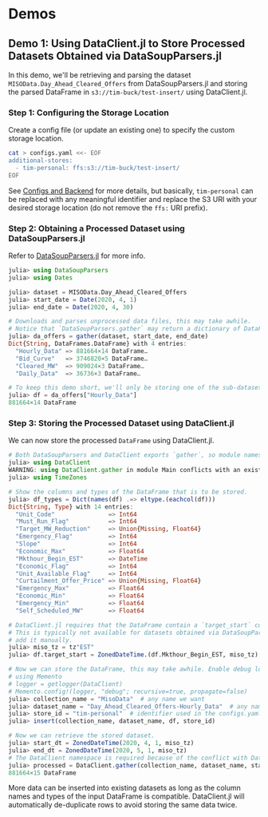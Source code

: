 # Demos

## Demo 1: Using DataClient.jl to Store Processed Datasets Obtained via DataSoupParsers.jl
In this demo, we'll be retrieving and parsing the dataset `MISOData.Day_Ahead_Cleared_Offers` from DataSoupParsers.jl and storing the parsed DataFrame in `s3://tim-buck/test-insert/` using DataClient.jl.

### Step 1: Configuring the Storage Location
Create a config file (or update an existing one) to specify the custom storage location.
```sh
cat > configs.yaml <<- EOF
additional-stores:
  - tim-personal: ffs:s3://tim-buck/test-insert/
EOF
```
See [Configs and Backend](@ref) for more details, but basically, `tim-personal` can be replaced with any meaningful identifier and replace the S3 URI with your desired storage location (do not remove the `ffs:` URI prefix).

### Step 2: Obtaining a Processed Dataset using DataSoupParsers.jl
Refer to [DataSoupParsers.jl](https://invenia.pages.invenia.ca/research/DataSoupParsers.jl/) for more info.
```julia
julia> using DataSoupParsers
julia> using Dates

julia> dataset = MISOData.Day_Ahead_Cleared_Offers
julia> start_date = Date(2020, 4, 1)
julia> end_date = Date(2020, 4, 30)

# Downloads and parses unprocessed data files, this may take awhile.
# Notice that `DataSoupParsers.gather` may return a dictionary of DataFrames.
julia> da_offers = gather(dataset, start_date, end_date)
Dict{String, DataFrames.DataFrame} with 4 entries:
  "Hourly_Data" => 881664×14 DataFrame…
  "Bid_Curve"   => 3746820×5 DataFrame…
  "Cleared_MW"  => 909024×3 DataFrame…
  "Daily_Data"  => 36736×3 DataFrame…

# To keep this demo short, we'll only be storing one of the sub-datasets.
julia> df = da_offers["Hourly_Data"]
881664×14 DataFrame
```

### Step 3: Storing the Processed Dataset using DataClient.jl
We can now store the processed `DataFrame` using DataClient.jl.
```julia
# Both DataSoupParsers and DataClient exports `gather`, so module namespacing will be required.
julia> using DataClient
WARNING: using DataClient.gather in module Main conflicts with an existing identifier.
julia> using TimeZones

# Show the columns and types of the DataFrame that is to be stored.
julia> df_types = Dict(names(df) .=> eltype.(eachcol(df)))
Dict{String, Type} with 14 entries:
  "Unit_Code"               => Int64
  "Must_Run_Flag"           => Int64
  "Target_MW_Reduction"     => Union{Missing, Float64}
  "Emergency_Flag"          => Int64
  "Slope"                   => Int64
  "Economic_Max"            => Float64
  "Mkthour_Begin_EST"       => DateTime
  "Economic_Flag"           => Int64
  "Unit_Available_Flag"     => Int64
  "Curtailment_Offer_Price" => Union{Missing, Float64}
  "Emergency_Max"           => Float64
  "Economic_Min"            => Float64
  "Emergency_Min"           => Float64
  "Self_Scheduled_MW"       => Float64

# DataClient.jl requires that the DataFrame contain a `target_start` column of type `ZonedDateTime`.
# This is typically not available for datasets obtained via DataSoupParsers.jl. So, we'll have to
# add it manually.
julia> miso_tz = tz"EST"
julia> df.target_start = ZonedDateTime.(df.Mkthour_Begin_EST, miso_tz)

# Now we can store the DataFrame, this may take awhile. Enable debug logs to follow the progress:
# using Memento
# logger = getlogger(DataClient)
# Memento.config!(logger, "debug"; recursive=true, propagate=false)
julia> collection_name = "MisoData"  # any name we want
julia> dataset_name = "Day_Ahead_Cleared_Offers-Hourly_Data"  # any name we want
julia> store_id = "tim-personal"  # identifier used in the configs.yaml file
julia> insert(collection_name, dataset_name, df, store_id)

# Now we can retrieve the stored dataset.
julia> start_dt = ZonedDateTime(2020, 4, 1, miso_tz)
julia> end_dt = ZonedDateTime(2020, 5, 1, miso_tz)
# The DataClient namespace is required because of the conflict with DataSoupParsers.gather
julia> processed = DataClient.gather(collection_name, dataset_name, start_dt, end_dt, store_id)
881664×15 DataFrame
```
More data can be inserted into existing datasets as long as the column names and types of the input DataFrame is compatible.
DataClient.jl will automatically de-duplicate rows to avoid storing the same data twice.
